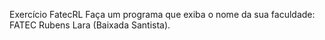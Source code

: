 Exercício FatecRL
Faça um programa que exiba o nome da sua faculdade: FATEC Rubens Lara (Baixada Santista).

